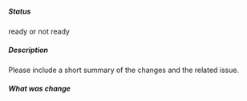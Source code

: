 ##### Status

ready or not ready

##### Description

Please include a short summary of the changes and the related issue.

##### What was change
